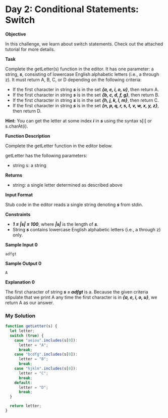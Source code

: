 # Day 2: Conditional Statements: Switch

**Objective**

In this challenge, we learn about switch statements. Check out the attached tutorial for more details.

**Task**

Complete the getLetter(s) function in the editor. It has one parameter: a string, **_s_**, consisting of lowercase English alphabetic letters (i.e., a through z). It must return A, B, C, or D depending on the following criteria:

- If the first character in string **_s_** is in the set **_{a, e, i, o, u}_**, then return A.
- If the first character in string **_s_** is in the set **_{b, c, d, f, g}_**, then return B.
- If the first character in string **_s_** is in the set **_{h, j, k, l, m}_**, then return C.
- If the first character in string **_s_** is in the set **_{n, p, q, r, s, t, v, w, x, y, z}_**, then return D.

**Hint:** You can get the letter at some index **_i_** in **_s_** using the syntax s[i] or s.charAt(i).

**Function Description**

Complete the getLetter function in the editor below.

getLetter has the following parameters:

- string s: a string

**Returns**

- string: a single letter determined as described above

**Input Format**

Stub code in the editor reads a single string denoting **_s_** from stdin.

**Constraints**

- **_1 ≤ |s| ≤ 100_**, where **_|s|_** is the length of **_s_**.
- String **_s_** contains lowercase English alphabetic letters (i.e., a through z) only.

**Sample Input 0**

```
adfgt
```

**Sample Output 0**

```
A
```

**Explanation 0**

The first character of string **_s = adfgt_** is a. Because the given criteria stipulate that we print A any time the first character is in **_{a, e, i, o, u}_**, we return A as our answer.

### My Solution

```javascript
function getLetter(s) {
  let letter;
  switch (true) {
    case "aeiou".includes(s[0]):
      letter = "A";
      break;
    case "bcdfg".includes(s[0]):
      letter = "B";
      break;
    case "hjklm".includes(s[0]):
      letter = "C";
      break;
    default:
      letter = "D";
      break;
  }

  return letter;
}
```
